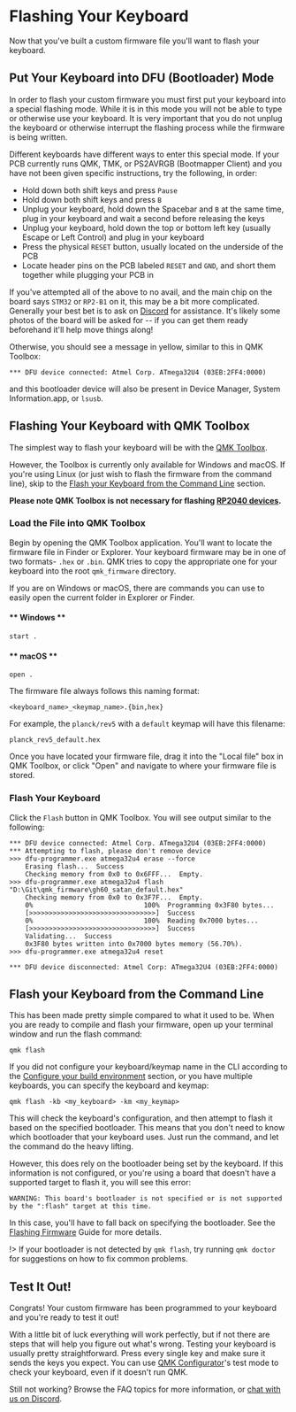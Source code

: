 # Flashing Your Keyboard

Now that you've built a custom firmware file you'll want to flash your keyboard.

## Put Your Keyboard into DFU (Bootloader) Mode

In order to flash your custom firmware you must first put your keyboard into a special flashing mode. While it is in this mode you will not be able to type or otherwise use your keyboard. It is very important that you do not unplug the keyboard or otherwise interrupt the flashing process while the firmware is being written.

Different keyboards have different ways to enter this special mode. If your PCB currently runs QMK, TMK, or PS2AVRGB (Bootmapper Client) and you have not been given specific instructions, try the following, in order:

* Hold down both shift keys and press `Pause`
* Hold down both shift keys and press `B`
* Unplug your keyboard, hold down the Spacebar and `B` at the same time, plug in your keyboard and wait a second before releasing the keys
* Unplug your keyboard, hold down the top or bottom left key (usually Escape or Left Control) and plug in your keyboard
* Press the physical `RESET` button, usually located on the underside of the PCB
* Locate header pins on the PCB labeled `RESET` and `GND`, and short them together while plugging your PCB in

If you've attempted all of the above to no avail, and the main chip on the board says `STM32` or `RP2-B1` on it, this may be a bit more complicated. Generally your best bet is to ask on [Discord](https://discord.gg/Uq7gcHh) for assistance. It's likely some photos of the board will be asked for -- if you can get them ready beforehand it'll help move things along!

Otherwise, you should see a message in yellow, similar to this in QMK Toolbox:

```
*** DFU device connected: Atmel Corp. ATmega32U4 (03EB:2FF4:0000)
```

and this bootloader device will also be present in Device Manager, System Information.app, or `lsusb`.

## Flashing Your Keyboard with QMK Toolbox

The simplest way to flash your keyboard will be with the [QMK Toolbox](https://github.com/qmk/qmk_toolbox/releases).

However, the Toolbox is currently only available for Windows and macOS. If you're using Linux (or just wish to flash the firmware from the command line), skip to the [Flash your Keyboard from the Command Line](#flash-your-keyboard-from-the-command-line) section.

**Please note QMK Toolbox is not necessary for flashing [RP2040 devices](https://docs.qmk.fm/#/flashing?id=raspberry-pi-rp2040-uf2).**

### Load the File into QMK Toolbox

Begin by opening the QMK Toolbox application. You'll want to locate the firmware file in Finder or Explorer. Your keyboard firmware may be in one of two formats- `.hex` or `.bin`. QMK tries to copy the appropriate one for your keyboard into the root `qmk_firmware` directory.

If you are on Windows or macOS, there are commands you can use to easily open the current folder in Explorer or Finder.

<!-- tabs:start -->

#### ** Windows **

```
start .
```

#### ** macOS **

```
open .
```

<!-- tabs:end -->

The firmware file always follows this naming format:

```
<keyboard_name>_<keymap_name>.{bin,hex}
```

For example, the `planck/rev5` with a `default` keymap will have this filename:

```
planck_rev5_default.hex
```

Once you have located your firmware file, drag it into the "Local file" box in QMK Toolbox, or click "Open" and navigate to where your firmware file is stored.

### Flash Your Keyboard

Click the `Flash` button in QMK Toolbox. You will see output similar to the following:

```
*** DFU device connected: Atmel Corp. ATmega32U4 (03EB:2FF4:0000)
*** Attempting to flash, please don't remove device
>>> dfu-programmer.exe atmega32u4 erase --force
    Erasing flash...  Success
    Checking memory from 0x0 to 0x6FFF...  Empty.
>>> dfu-programmer.exe atmega32u4 flash "D:\Git\qmk_firmware\gh60_satan_default.hex"
    Checking memory from 0x0 to 0x3F7F...  Empty.
    0%                            100%  Programming 0x3F80 bytes...
    [>>>>>>>>>>>>>>>>>>>>>>>>>>>>>>>>]  Success
    0%                            100%  Reading 0x7000 bytes...
    [>>>>>>>>>>>>>>>>>>>>>>>>>>>>>>>>]  Success
    Validating...  Success
    0x3F80 bytes written into 0x7000 bytes memory (56.70%).
>>> dfu-programmer.exe atmega32u4 reset
    
*** DFU device disconnected: Atmel Corp: ATmega32U4 (03EB:2FF4:0000)
```

## Flash your Keyboard from the Command Line

This has been made pretty simple compared to what it used to be. When you are ready to compile and flash your firmware, open up your terminal window and run the flash command:

    qmk flash

If you did not configure your keyboard/keymap name in the CLI according to the [Configure your build environment](newbs_getting_started.md) section, or you have multiple keyboards, you can specify the keyboard and keymap:

    qmk flash -kb <my_keyboard> -km <my_keymap>

This will check the keyboard's configuration, and then attempt to flash it based on the specified bootloader. This means that you don't need to know which bootloader that your keyboard uses. Just run the command, and let the command do the heavy lifting.

However, this does rely on the bootloader being set by the keyboard. If this information is not configured, or you're using a board that doesn't have a supported target to flash it, you will see this error:

    WARNING: This board's bootloader is not specified or is not supported by the ":flash" target at this time.

In this case, you'll have to fall back on specifying the bootloader. See the [Flashing Firmware](flashing.md) Guide for more details.

!> If your bootloader is not detected by `qmk flash`, try running `qmk doctor` for suggestions on how to fix common problems.

## Test It Out!

Congrats! Your custom firmware has been programmed to your keyboard and you're ready to test it out!

With a little bit of luck everything will work perfectly, but if not there are steps that will help you figure out what's wrong.
Testing your keyboard is usually pretty straightforward. Press every single key and make sure it sends the keys you expect. You can use [QMK Configurator](https://config.qmk.fm/#/test/)'s test mode to check your keyboard, even if it doesn't run QMK.

Still not working? Browse the FAQ topics for more information, or [chat with us on Discord](https://discord.gg/Uq7gcHh).
